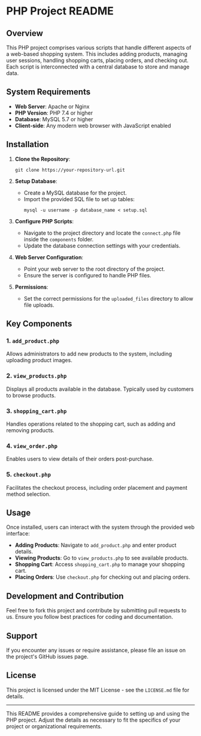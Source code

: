 # PHP Project README

## Overview

This PHP project comprises various scripts that handle different aspects of a web-based shopping system. This includes adding products, managing user sessions, handling shopping carts, placing orders, and checking out. Each script is interconnected with a central database to store and manage data.

## System Requirements

- **Web Server**: Apache or Nginx
- **PHP Version**: PHP 7.4 or higher
- **Database**: MySQL 5.7 or higher
- **Client-side**: Any modern web browser with JavaScript enabled

## Installation

1. **Clone the Repository**:
   ```
   git clone https://your-repository-url.git
   ```

2. **Setup Database**:
   - Create a MySQL database for the project.
   - Import the provided SQL file to set up tables:
     ```
     mysql -u username -p database_name < setup.sql
     ```

3. **Configure PHP Scripts**:
   - Navigate to the project directory and locate the `connect.php` file inside the `components` folder.
   - Update the database connection settings with your credentials.

4. **Web Server Configuration**:
   - Point your web server to the root directory of the project.
   - Ensure the server is configured to handle PHP files.

5. **Permissions**:
   - Set the correct permissions for the `uploaded_files` directory to allow file uploads.

## Key Components

### 1. `add_product.php`
Allows administrators to add new products to the system, including uploading product images.

### 2. `view_products.php`
Displays all products available in the database. Typically used by customers to browse products.

### 3. `shopping_cart.php`
Handles operations related to the shopping cart, such as adding and removing products.

### 4. `view_order.php`
Enables users to view details of their orders post-purchase.

### 5. `checkout.php`
Facilitates the checkout process, including order placement and payment method selection.

## Usage

Once installed, users can interact with the system through the provided web interface:

- **Adding Products**: Navigate to `add_product.php` and enter product details.
- **Viewing Products**: Go to `view_products.php` to see available products.
- **Shopping Cart**: Access `shopping_cart.php` to manage your shopping cart.
- **Placing Orders**: Use `checkout.php` for checking out and placing orders.

## Development and Contribution

Feel free to fork this project and contribute by submitting pull requests to us. Ensure you follow best practices for coding and documentation.

## Support

If you encounter any issues or require assistance, please file an issue on the project's GitHub issues page.

## License

This project is licensed under the MIT License - see the `LICENSE.md` file for details.

---

This README provides a comprehensive guide to setting up and using the PHP project. Adjust the details as necessary to fit the specifics of your project or organizational requirements.
